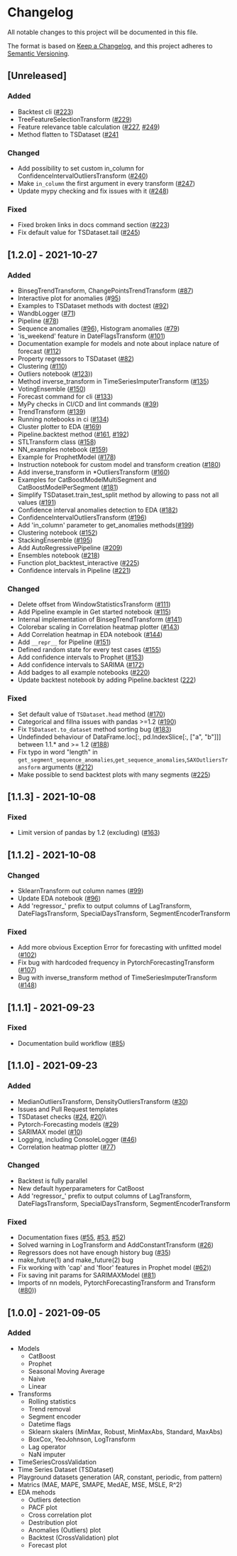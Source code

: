 # Changelog

All notable changes to this project will be documented in this file.

The format is based on [Keep a Changelog](https://keepachangelog.com/en/1.0.0/),
and this project adheres to [Semantic Versioning](https://semver.org/spec/v2.0.0.html).

## [Unreleased]
### Added
- Backtest cli ([#223](https://github.com/tinkoff-ai/etna-ts/pull/223))
- TreeFeatureSelectionTransform ([#229](https://github.com/tinkoff-ai/etna-ts/pull/229))
- Feature relevance table calculation ([#227](https://github.com/tinkoff-ai/etna-ts/pull/227), [#249](https://github.com/tinkoff-ai/etna-ts/pull/249))
- Method flatten to TSDataset ([#241](https://github.com/tinkoff-ai/etna-ts/pull/241)

### Changed
- Add possibility to set custom in_column for ConfidenceIntervalOutliersTransform ([#240](https://github.com/tinkoff-ai/etna-ts/pull/240))
- Make `in_column` the first argument in every transform ([#247](https://github.com/tinkoff-ai/etna-ts/pull/247))
- Update mypy checking and fix issues with it ([#248](https://github.com/tinkoff-ai/etna-ts/pull/248))

### Fixed
- Fixed broken links in docs command section ([#223](https://github.com/tinkoff-ai/etna-ts/pull/223))
- Fix default value for TSDataset.tail ([#245](https://github.com/tinkoff-ai/etna-ts/pull/245))

## [1.2.0] - 2021-10-27
### Added
- BinsegTrendTransform, ChangePointsTrendTransform ([#87](https://github.com/tinkoff-ai/etna-ts/pull/87))
- Interactive plot for anomalies (#[95](https://github.com/tinkoff-ai/etna-ts/pull/95))
- Examples to TSDataset methods with doctest ([#92](https://github.com/tinkoff-ai/etna-ts/pull/92))
- WandbLogger ([#71](https://github.com/tinkoff-ai/etna-ts/pull/71))
- Pipeline ([#78](https://github.com/tinkoff-ai/etna-ts/pull/78))
- Sequence anomalies ([#96](https://github.com/tinkoff-ai/etna-ts/pull/96)), Histogram anomalies ([#79](https://github.com/tinkoff-ai/etna-ts/pull/79))
- 'is_weekend' feature in DateFlagsTransform ([#101](https://github.com/tinkoff-ai/etna-ts/pull/101))
- Documentation example for models and note about inplace nature of forecast ([#112](https://github.com/tinkoff-ai/etna-ts/pull/112))
- Property regressors to TSDataset ([#82](https://github.com/tinkoff-ai/etna-ts/pull/82))
- Clustering ([#110](https://github.com/tinkoff-ai/etna-ts/pull/110))
- Outliers notebook ([#123](https://github.com/tinkoff-ai/etna-ts/pull/123)))
- Method inverse_transform in TimeSeriesImputerTransform ([#135](https://github.com/tinkoff-ai/etna-ts/pull/135))
- VotingEnsemble ([#150](https://github.com/tinkoff-ai/etna-ts/pull/150))
- Forecast command for cli ([#133](https://github.com/tinkoff-ai/etna-ts/issues/133))
- MyPy checks in CI/CD and lint commands ([#39](https://github.com/tinkoff-ai/etna-ts/issues/39))
- TrendTransform ([#139](https://github.com/tinkoff-ai/etna-ts/pull/139))
- Running notebooks in ci ([#134](https://github.com/tinkoff-ai/etna-ts/issues/134))
- Cluster plotter to EDA ([#169](https://github.com/tinkoff-ai/etna-ts/pull/169))
- Pipeline.backtest method ([#161](https://github.com/tinkoff-ai/etna-ts/pull/161), [#192](https://github.com/tinkoff-ai/etna-ts/pull/192))
- STLTransform class ([#158](https://github.com/tinkoff-ai/etna-ts/pull/158))
- NN_examples notebook ([#159](https://github.com/tinkoff-ai/etna-ts/pull/159))
- Example for ProphetModel ([#178](https://github.com/tinkoff-ai/etna-ts/pull/178))
- Instruction notebook for custom model and transform creation ([#180](https://github.com/tinkoff-ai/etna-ts/pull/180))
- Add inverse_transform in *OutliersTransform ([#160](https://github.com/tinkoff-ai/etna-ts/pull/160))
- Examples for CatBoostModelMultiSegment and CatBoostModelPerSegment ([#181](https://github.com/tinkoff-ai/etna-ts/pull/181))
- Simplify TSDataset.train_test_split method by allowing to pass not all values ([#191](https://github.com/tinkoff-ai/etna-ts/pull/191))
- Confidence interval anomalies detection to EDA ([#182](https://github.com/tinkoff-ai/etna-ts/pull/182))
- ConfidenceIntervalOutliersTransform ([#196](https://github.com/tinkoff-ai/etna-ts/pull/196))
- Add 'in_column' parameter to get_anomalies methods([#199](https://github.com/tinkoff-ai/etna-ts/pull/199))
- Clustering notebook ([#152](https://github.com/tinkoff-ai/etna-ts/pull/152))
- StackingEnsemble ([#195](https://github.com/tinkoff-ai/etna-ts/pull/195))
- Add AutoRegressivePipeline ([#209](https://github.com/tinkoff-ai/etna-ts/pull/209))
- Ensembles notebook ([#218](https://github.com/tinkoff-ai/etna-ts/pull/218))
- Function plot_backtest_interactive ([#225](https://github.com/tinkoff-ai/etna-ts/pull/225))
- Confidence intervals in Pipeline ([#221](https://github.com/tinkoff-ai/etna-ts/pull/221)) 

### Changed
- Delete offset from WindowStatisticsTransform ([#111](https://github.com/tinkoff-ai/etna-ts/pull/111))
- Add Pipeline example in Get started notebook ([#115](https://github.com/tinkoff-ai/etna-ts/pull/115))
- Internal implementation of BinsegTrendTransform ([#141](https://github.com/tinkoff-ai/etna-ts/pull/141))
- Colorebar scaling in Correlation heatmap plotter ([#143](https://github.com/tinkoff-ai/etna-ts/pull/143))
- Add Correlation heatmap in EDA notebook ([#144](https://github.com/tinkoff-ai/etna-ts/pull/144))
- Add `__repr__` for Pipeline ([#151](https://github.com/tinkoff-ai/etna-ts/pull/151))
- Defined random state for every test cases ([#155](https://github.com/tinkoff-ai/etna-ts/pull/155))
- Add confidence intervals to Prophet ([#153](https://github.com/tinkoff-ai/etna-ts/pull/153))
- Add confidence intervals to SARIMA ([#172](https://github.com/tinkoff-ai/etna-ts/pull/172))
- Add badges to all example notebooks ([#220](https://github.com/tinkoff-ai/etna-ts/pull/220)) 
- Update backtest notebook by adding Pipeline.backtest ([222](https://github.com/tinkoff-ai/etna-ts/pull/222))

### Fixed
- Set default value of `TSDataset.head` method ([#170](https://github.com/tinkoff-ai/etna-ts/pull/170))
- Categorical and fillna issues with pandas >=1.2 ([#190](https://github.com/tinkoff-ai/etna-ts/pull/190))
- Fix `TSDataset.to_dataset` method sorting bug ([#183](https://github.com/tinkoff-ai/etna-ts/pull/183))
- Undefinded behaviour of DataFrame.loc[:, pd.IndexSlice[:, ["a", "b"]]] between 1.1.* and >= 1.2 ([#188](https://github.com/tinkoff-ai/etna-ts/pull/188))
- Fix typo in word "length" in `get_segment_sequence_anomalies`,`get_sequence_anomalies`,`SAXOutliersTransform` arguments ([#212](https://github.com/tinkoff-ai/etna-ts/pull/212))
- Make possible to send backtest plots with many segments ([#225](https://github.com/tinkoff-ai/etna-ts/pull/225))

## [1.1.3] - 2021-10-08
### Fixed
- Limit version of pandas by 1.2 (excluding) ([#163](https://github.com/tinkoff-ai/etna-ts/pull/163))

## [1.1.2] - 2021-10-08
### Changed
- SklearnTransform out column names ([#99](https://github.com/tinkoff-ai/etna-ts/pull/99))
- Update EDA notebook ([#96](https://github.com/tinkoff-ai/etna-ts/pull/96))
- Add 'regressor_' prefix to output columns of LagTransform, DateFlagsTransform, SpecialDaysTransform, SegmentEncoderTransform
### Fixed
- Add more obvious Exception Error for forecasting with unfitted model ([#102](https://github.com/tinkoff-ai/etna-ts/pull/102))
- Fix bug with hardcoded frequency in PytorchForecastingTransform ([#107](https://github.com/tinkoff-ai/etna-ts/pull/107))
- Bug with inverse_transform method of TimeSeriesImputerTransform ([#148](https://github.com/tinkoff-ai/etna-ts/pull/148))

## [1.1.1] - 2021-09-23
### Fixed
- Documentation build workflow ([#85](https://github.com/tinkoff-ai/etna-ts/pull/85))

## [1.1.0] - 2021-09-23
### Added 
- MedianOutliersTransform, DensityOutliersTransform ([#30](https://github.com/tinkoff-ai/etna-ts/pull/30))
- Issues and Pull Request templates
- TSDataset checks ([#24](https://github.com/tinkoff-ai/etna-ts/pull/24), [#20](https://github.com/tinkoff-ai/etna-ts/pull/20))\
- Pytorch-Forecasting models ([#29](https://github.com/tinkoff-ai/etna-ts/pull/29))
- SARIMAX model ([#10](https://github.com/tinkoff-ai/etna-ts/pull/10))
- Logging, including ConsoleLogger ([#46](https://github.com/tinkoff-ai/etna-ts/pull/46))
- Correlation heatmap plotter ([#77](https://github.com/tinkoff-ai/etna-ts/pull/77))

### Changed
- Backtest is fully parallel 
- New default hyperparameters for CatBoost
- Add 'regressor_' prefix to output columns of LagTransform, DateFlagsTransform, SpecialDaysTransform, SegmentEncoderTransform

### Fixed
- Documentation fixes ([#55](https://github.com/tinkoff-ai/etna-ts/pull/55), [#53](https://github.com/tinkoff-ai/etna-ts/pull/53), [#52](https://github.com/tinkoff-ai/etna-ts/pull/52))
- Solved warning in LogTransform and AddConstantTransform ([#26](https://github.com/tinkoff-ai/etna-ts/pull/26))
- Regressors does not have enough history bug ([#35](https://github.com/tinkoff-ai/etna-ts/pull/35))
- make_future(1) and make_future(2) bug
- Fix working with 'cap' and 'floor' features in Prophet model ([#62](https://github.com/tinkoff-ai/etna-ts/pull/62)))
- Fix saving init params for SARIMAXModel ([#81](https://github.com/tinkoff-ai/etna-ts/pull/81))
- Imports of nn models, PytorchForecastingTransform and Transform ([#80](https://github.com/tinkoff-ai/etna-ts/pull/80)))

## [1.0.0] - 2021-09-05
### Added
- Models
  - CatBoost
  - Prophet
  - Seasonal Moving Average
  - Naive
  - Linear
- Transforms
  - Rolling statistics
  - Trend removal
  - Segment encoder
  - Datetime flags
  - Sklearn skalers (MinMax, Robust, MinMaxAbs, Standard, MaxAbs)
  - BoxCox, YeoJohnson, LogTransform
  - Lag operator
  - NaN imputer
- TimeSeriesCrossValidation
- Time Series Dataset (TSDataset)
- Playground datasets generation (AR, constant, periodic, from pattern)
- Matrics (MAE, MAPE, SMAPE, MedAE, MSE, MSLE, R^2)
- EDA mehods
  - Outliers detection
  - PACF plot
  - Cross correlation plot
  - Destribution plot
  - Anomalies (Outliers) plot
  - Backtest (CrossValidation) plot
  - Forecast plot
